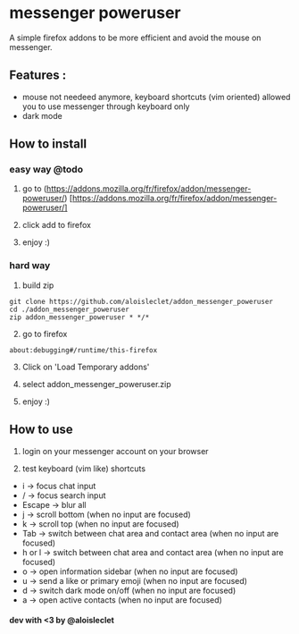 # messenger poweruser

A simple firefox addons to be more efficient and avoid the mouse on messenger.

## Features :

* mouse not needeed anymore, keyboard shortcuts (vim oriented) allowed you to use messenger through keyboard only
* dark mode

## How to install

### easy way @todo

1. go to (https://addons.mozilla.org/fr/firefox/addon/messenger-poweruser/) [https://addons.mozilla.org/fr/firefox/addon/messenger-poweruser/]

2. click add to firefox

3. enjoy :)

### hard way

1. build zip

```
git clone https://github.com/aloisleclet/addon_messenger_poweruser
cd ./addon_messenger_poweruser
zip addon_messenger_poweruser * */*
```

2. go to firefox
```
about:debugging#/runtime/this-firefox
```

3. Click on 'Load Temporary addons'

4. select addon_messenger_poweruser.zip 

5. enjoy :)

## How to use

1. login on your messenger account on your browser

2. test keyboard (vim like) shortcuts

* i           ->  focus chat input 
* /           ->  focus search input
* Escape      ->  blur all
* j           ->  scroll bottom (when no input are focused)
* k           ->  scroll top (when no input are focused)
* Tab         ->  switch between chat area and contact area (when no input are focused)
* h or l      ->  switch between chat area and contact area (when no input are focused)
* o           ->  open information sidebar (when no input are focused)
* u           ->  send a like or primary emoji (when no input are focused)
* d           ->  switch dark mode on/off (when no input are focused)
* a           ->  open active contacts (when no input are focused)

#### dev with <3 by @aloisleclet 
